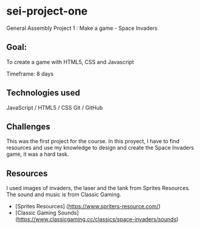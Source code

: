 # sei-project-one

General Assembly Project 1 : Make a game - Space Invaders

## Goal: 
To create a game with HTML5, CSS and Javascript

Timeframe: 8 days

## Technologies used

JavaScript / HTML5 / CSS
Git / GitHub


## Challenges

This was the first project for the course. In this proyect, I have to find resources and use my knowledge to design and create the Space Invaders game, it was a hard task.

## Resources

I used images of invaders, the laser and the tank from Sprites Resources. The sound and music is from Classic Gaming.

* [Sprites Resources] (https://www.spriters-resource.com/)
* [Classic Gaming Sounds] (https://www.classicgaming.cc/classics/space-invaders/sounds)

